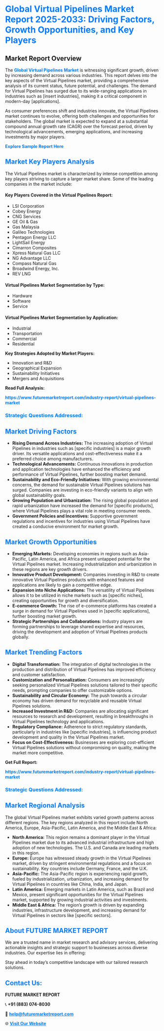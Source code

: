 <h1 style="color: #007BFF;">Global Virtual Pipelines Market Report 2025-2033: Driving Factors, Growth Opportunities, and Key Players</h1>

<section id="overview">
<h2>Market Report Overview</h2>
<p>The <a href="https://www.futuremarketreport.com/industry-report/virtual-pipelines-market" style="color: #007BFF; text-decoration: none;"><strong>Global Virtual Pipelines Market</strong></a> is witnessing significant growth, driven by increasing demand across various industries. This report delves into the key aspects of the Virtual Pipelines market, providing a comprehensive analysis of its current status, future potential, and challenges. The demand for Virtual Pipelines has surged due to its wide-ranging applications in industries such as [insert industries], making it a critical component in modern-day [applications].</p>
<p>As consumer preferences shift and industries innovate, the Virtual Pipelines market continues to evolve, offering both challenges and opportunities for stakeholders. The global market is expected to expand at a substantial compound annual growth rate (CAGR) over the forecast period, driven by technological advancements, emerging applications, and increasing investments by major players.</p>
</section>

<section id="overview">
<p><a href="https://www.futuremarketreport.com/request-sample/reportId=59609" style="color: #007BFF; text-decoration: none;"><strong>Explore Sample Report Here</strong></a></p>
</section>

<section id="key-players">
<h2 style="color: #007BFF;">Market Key Players Analysis</h2>
<p>The Virtual Pipelines market is characterized by intense competition among key players striving to capture a larger market share. Some of the leading companies in the market include:</p>
<h4>Key Players Covered in the Virtual Pipelines Report:</h4>
<ul><li>LSI Corporation</li><li>Cobey Energy</li><li>CNG Services</li><li>GE Oil &amp; Gas</li><li>Gas Malaysia</li><li>Galileo Technologies</li><li>Pentagon Energy LLC</li><li>LightSail Energy</li><li>Cimarron Composites</li><li>Xpress Natural Gas LLC</li><li>NG Advantage LLC</li><li>Compass Natural Gas</li><li>Broadwind Energy, Inc.</li><li>REV LNG</li></ul>
<h4>Virtual Pipelines Market Segmentation by Type:</h4>
<ul><li>Hardware</li><li>Software</li><li>Service</li></ul>

<h4>Virtual Pipelines Market Segmentation by Application:</h4>
<ul><li>Industrial</li><li>Transportation</li><li>Commercial</li><li>Residential</li></ul>
<p><strong>Key Strategies Adopted by Market Players:</strong></p>
<ul>
<li>Innovation and R&D</li>
<li>Geographical Expansion</li>
<li>Sustainability Initiatives</li>
<li>Mergers and Acquisitions</li>
</ul>
</section>

<section>
<p><strong>Read Full Analysis: </strong></p><a href="https://www.futuremarketreport.com/industry-report/virtual-pipelines-market" style="color: #007BFF; text-decoration: none;"><strong>https://www.futuremarketreport.com/industry-report/virtual-pipelines-market</strong></a>
<h3 style="color: #007BFF;">Strategic Questions Addressed:</h3>
</section>

<section id="driving-factors">
<h2 style="color: #007BFF;">Market Driving Factors</h2>
<ul>
<li><strong>Rising Demand Across Industries:</strong> The increasing adoption of Virtual Pipelines in industries such as [specific industries] is a major growth driver. Its versatile applications and cost-effectiveness make it a preferred choice among manufacturers.</li>
<li><strong>Technological Advancements:</strong> Continuous innovations in production and application technologies have enhanced the efficiency and performance of Virtual Pipelines, further boosting market demand.</li>
<li><strong>Sustainability and Eco-Friendly Initiatives:</strong> With growing environmental concerns, the demand for sustainable Virtual Pipelines solutions has surged. Companies are investing in eco-friendly variants to align with global sustainability goals.</li>
<li><strong>Growing Population and Urbanization:</strong> The rising global population and rapid urbanization have increased the demand for [specific products], where Virtual Pipelines plays a vital role in meeting consumer needs.</li>
<li><strong>Government Policies and Incentives:</strong> Supportive government regulations and incentives for industries using Virtual Pipelines have created a conducive environment for market growth.</li>
</ul>
</section>

<section id="growth-opportunities">
<h2 style="color: #007BFF;">Market Growth Opportunities</h2>
<ul>
<li><strong>Emerging Markets:</strong> Developing economies in regions such as Asia-Pacific, Latin America, and Africa present untapped potential for the Virtual Pipelines market. Increasing industrialization and urbanization in these regions are key growth drivers.</li>
<li><strong>Innovative Product Development:</strong> Companies investing in R&D to create innovative Virtual Pipelines products with enhanced features and applications are likely to gain a competitive edge.</li>
<li><strong>Expansion into Niche Applications:</strong> The versatility of Virtual Pipelines allows it to be utilized in niche markets such as [specific niches], creating opportunities for growth and diversification.</li>
<li><strong>E-commerce Growth:</strong> The rise of e-commerce platforms has created a surge in demand for Virtual Pipelines used in [specific applications], further boosting market growth.</li>
<li><strong>Strategic Partnerships and Collaborations:</strong> Industry players are forming partnerships to leverage shared expertise and resources, driving the development and adoption of Virtual Pipelines products globally.</li>
</ul>
</section>

<section id="trending-factors">
<h2 style="color: #007BFF;">Market Trending Factors</h2>
<ul>
<li><strong>Digital Transformation:</strong> The integration of digital technologies in the production and distribution of Virtual Pipelines has improved efficiency and customer satisfaction.</li>
<li><strong>Customization and Personalization:</strong> Consumers are increasingly seeking personalized Virtual Pipelines solutions tailored to their specific needs, prompting companies to offer customizable options.</li>
<li><strong>Sustainability and Circular Economy:</strong> The push towards a circular economy has driven demand for recyclable and reusable Virtual Pipelines solutions.</li>
<li><strong>Increased Investment in R&D:</strong> Companies are allocating significant resources to research and development, resulting in breakthroughs in Virtual Pipelines technology and applications.</li>
<li><strong>Regulatory Compliance:</strong> Adherence to strict regulatory standards, particularly in industries like [specific industries], is influencing product development and quality in the Virtual Pipelines market.</li>
<li><strong>Focus on Cost-Effectiveness:</strong> Businesses are exploring cost-efficient Virtual Pipelines solutions without compromising on quality, making the market more competitive.</li>
</ul>
</section>

<section>
<p><strong>Get Full Report: </strong></p><a href="https://www.futuremarketreport.com/industry-report/virtual-pipelines-market" style="color: #007BFF; text-decoration: none;"><strong>https://www.futuremarketreport.com/industry-report/virtual-pipelines-market</strong></a>
<h3 style="color: #007BFF;">Strategic Questions Addressed:</h3>
</section>


<section id="regional-analysis">
<h2 style="color: #007BFF;">Market Regional Analysis</h2>
<p>The global Virtual Pipelines market exhibits varied growth patterns across different regions. The key regions analyzed in this report include North America, Europe, Asia-Pacific, Latin America, and the Middle East & Africa:</p>
<ul>
<li><strong>North America:</strong> This region remains a dominant player in the Virtual Pipelines market due to its advanced industrial infrastructure and high adoption of new technologies. The U.S. and Canada are leading markets in this region.</li>
<li><strong>Europe:</strong> Europe has witnessed steady growth in the Virtual Pipelines market, driven by stringent environmental regulations and a focus on sustainability. Key countries include Germany, France, and the U.K.</li>
<li><strong>Asia-Pacific:</strong> The Asia-Pacific region is experiencing rapid growth, fueled by industrialization, urbanization, and increasing demand for Virtual Pipelines in countries like China, India, and Japan.</li>
<li><strong>Latin America:</strong> Emerging markets in Latin America, such as Brazil and Mexico, present significant opportunities for the Virtual Pipelines market, supported by growing industrial activities and investments.</li>
<li><strong>Middle East & Africa:</strong> The region’s growth is driven by expanding industries, infrastructure development, and increasing demand for Virtual Pipelines in sectors like [specific sectors].</li>
</ul>
</section>

<footer>
<h2 style="color: #007BFF;">About FUTURE MARKET REPORT</h2>
<p>We are a trusted name in market research and advisory services, delivering actionable insights and strategic support to businesses across diverse industries. Our expertise lies in offering:</p>

<p>Stay ahead in today’s competitive landscape with our tailored research solutions.</p>

<h2 style="color: #007BFF;">Contact Us:</h2>
<p><strong>FUTURE MARKET REPORT</strong></p>
<p>📞 <strong>+91 (883) 074-8030</strong></p>
<p>📧 <strong><a href="mailto:help@futuremarketreport.com" style="color: #007BFF;">help@futuremarketreport.com</a></strong></p>
<p>🌐 <strong><a href="https://www.futuremarketreport.com/" style="color: #007BFF;">Visit Our Website</a></strong></p>
</footer>